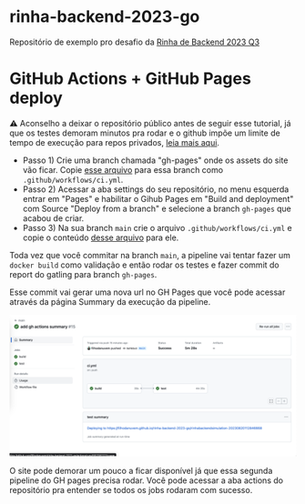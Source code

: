 # rinha-backend-2023-go

Repositório de exemplo pro desafio da [Rinha de Backend 2023 Q3](https://github.com/zanfranceschi/rinha-de-backend-2023-q3)


# GitHub Actions + GitHub Pages deploy

⚠️ Aconselho a deixar o repositório público antes de seguir esse tutorial, já que os testes demoram minutos pra rodar e o github impõe um limite de tempo de execução para repos privados, [leia mais aqui](https://docs.github.com/en/actions/learn-github-actions/usage-limits-billing-and-administration). 

* Passo 1) Crie uma branch chamada "gh-pages" onde os assets do site vão ficar. Copie [esse arquivo](https://github.com/filhodanuvem/rinha-backend-2023-go/blob/gh-pages/.github/workflows/ci.yml) para essa branch como `.github/workflows/ci.yml`.  
* Passo 2) Acessar a aba settings do seu repositório, no menu esquerda entrar em "Pages" e habilitar o Gihub Pages em "Build and deployment" com Source "Deploy from a branch" e selecione a branch `gh-pages` que acabou de criar. 
* Passo 3) Na sua branch `main` crie o arquivo `.github/workflows/ci.yml` e copie o conteúdo [desse arquivo](https://github.com/filhodanuvem/rinha-backend-2023-go/blob/9d160e39292b66d6c53cf4a761028794bd8a90b8/.github/workflows/ci.yml) para ele. 

Toda vez que você commitar na branch `main`, a pipeline vai tentar fazer um `docker build` como validação e então rodar os testes e fazer commit do report do gatling para branch `gh-pages`.


Esse commit vai gerar uma nova url no GH Pages que você pode acessar através da página Summary da execução da pipeline.

![](./gh-summary.png)

O site pode demorar um pouco a ficar disponível já que essa segunda pipeline do GH pages precisa rodar. Você pode acessar a aba actions do repositório pra entender se todos os jobs rodaram com sucesso. 
